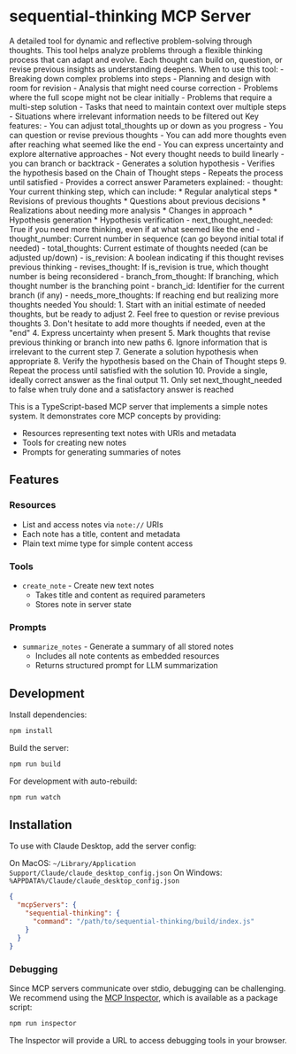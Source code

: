 # sequential-thinking MCP Server

A detailed tool for dynamic and reflective problem-solving through thoughts. This tool helps analyze problems through a flexible thinking process that can adapt and evolve. Each thought can build on, question, or revise previous insights as understanding deepens. When to use this tool: - Breaking down complex problems into steps - Planning and design with room for revision - Analysis that might need course correction - Problems where the full scope might not be clear initially - Problems that require a multi-step solution - Tasks that need to maintain context over multiple steps - Situations where irrelevant information needs to be filtered out Key features: - You can adjust total_thoughts up or down as you progress - You can question or revise previous thoughts - You can add more thoughts even after reaching what seemed like the end - You can express uncertainty and explore alternative approaches - Not every thought needs to build linearly - you can branch or backtrack - Generates a solution hypothesis - Verifies the hypothesis based on the Chain of Thought steps - Repeats the process until satisfied - Provides a correct answer Parameters explained: - thought: Your current thinking step, which can include: * Regular analytical steps * Revisions of previous thoughts * Questions about previous decisions * Realizations about needing more analysis * Changes in approach * Hypothesis generation * Hypothesis verification - next_thought_needed: True if you need more thinking, even if at what seemed like the end - thought_number: Current number in sequence (can go beyond initial total if needed) - total_thoughts: Current estimate of thoughts needed (can be adjusted up/down) - is_revision: A boolean indicating if this thought revises previous thinking - revises_thought: If is_revision is true, which thought number is being reconsidered - branch_from_thought: If branching, which thought number is the branching point - branch_id: Identifier for the current branch (if any) - needs_more_thoughts: If reaching end but realizing more thoughts needed You should: 1. Start with an initial estimate of needed thoughts, but be ready to adjust 2. Feel free to question or revise previous thoughts 3. Don&#39;t hesitate to add more thoughts if needed, even at the &#34;end&#34; 4. Express uncertainty when present 5. Mark thoughts that revise previous thinking or branch into new paths 6. Ignore information that is irrelevant to the current step 7. Generate a solution hypothesis when appropriate 8. Verify the hypothesis based on the Chain of Thought steps 9. Repeat the process until satisfied with the solution 10. Provide a single, ideally correct answer as the final output 11. Only set next_thought_needed to false when truly done and a satisfactory answer is reached

This is a TypeScript-based MCP server that implements a simple notes system. It demonstrates core MCP concepts by providing:

- Resources representing text notes with URIs and metadata
- Tools for creating new notes
- Prompts for generating summaries of notes

## Features

### Resources
- List and access notes via `note://` URIs
- Each note has a title, content and metadata
- Plain text mime type for simple content access

### Tools
- `create_note` - Create new text notes
  - Takes title and content as required parameters
  - Stores note in server state

### Prompts
- `summarize_notes` - Generate a summary of all stored notes
  - Includes all note contents as embedded resources
  - Returns structured prompt for LLM summarization

## Development

Install dependencies:
```bash
npm install
```

Build the server:
```bash
npm run build
```

For development with auto-rebuild:
```bash
npm run watch
```

## Installation

To use with Claude Desktop, add the server config:

On MacOS: `~/Library/Application Support/Claude/claude_desktop_config.json`
On Windows: `%APPDATA%/Claude/claude_desktop_config.json`

```json
{
  "mcpServers": {
    "sequential-thinking": {
      "command": "/path/to/sequential-thinking/build/index.js"
    }
  }
}
```

### Debugging

Since MCP servers communicate over stdio, debugging can be challenging. We recommend using the [MCP Inspector](https://github.com/modelcontextprotocol/inspector), which is available as a package script:

```bash
npm run inspector
```

The Inspector will provide a URL to access debugging tools in your browser.

